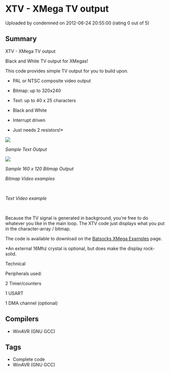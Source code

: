 # XTV - XMega TV output

Uploaded by condemned on 2012-06-24 20:55:00 (rating 0 out of 5)

## Summary

XTV - XMega TV output


Black and White TV output for XMegas!


This code provides simple TV output for you to build upon.


* PAL or NTSC composite video output  

* Bitmap: up to 320x240  

* Text: up to 40 x 25 characters  

* Black and White  

* Interrupt driven  

* Just needs 2 resistors!*


[![](https://www.batsocks.co.uk/img/XMega/XTV/XTV_Sample1_320.jpg)](https://www.batsocks.co.uk/readme/XMegaExamples.htm)  

*Sample Text Output*


[![](https://www.batsocks.co.uk/img/XMega/XTV/XTV2_Demo_320.gif)](https://www.batsocks.co.uk/readme/XMegaExamples.htm)  

*Sample 160 x 120 Bitmap Output*


*Bitmap Video examples*


 


*Text Video example*


 


Because the TV signal is generated in background, you're free to do whatever you like in the main loop. The XTV code just displays what you put in the character-array / bitmap.


The code is available to download on the [Batsocks XMega Examples](https://www.batsocks.co.uk/readme/XMegaExamples.htm) page.


*An external 16Mhz crystal is optional, but does make the display rock-solid.


Technical


Peripherals used:  

2 Timer/counters  

1 USART  

1 DMA channel (optional)

## Compilers

- WinAVR (GNU GCC)

## Tags

- Complete code
- WinAVR (GNU GCC)
